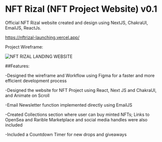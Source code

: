 # NFT Rizal (NFT Project Website) v0.1

Official NFT Rizal website created and design using NextJS, ChakraUI, EmailJS, ReactJs. 

https://nftrizal-launching.vercel.app/

Project Wireframe:

![NFT RIZAL LANDING WEBSITE](https://user-images.githubusercontent.com/79444246/159865558-b0efb495-80a8-4abe-90f9-76a6ae680b95.png)


##Features: </hr>


-Designed the wireframe and Workflow using Figma for a faster and more efficient development process</hr>


-Designed the website for NFT Project using React, Next JS and ChakraUI, and Animate on Scroll</hr>


-Email Newsletter function implemented directly using EmailJS</hr>


-Created Collections section where user can buy minted NFTs; Links to OpenSea and Rarible Marketplace and social media handles were also included</hr>


-Included a Countdown Timer for new drops and giveaways</hr>


